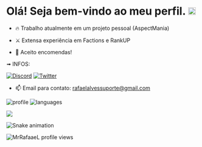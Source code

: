 # Olá! Seja bem-vindo ao meu perfil. <img src="https://raw.githubusercontent.com/kaueMarques/kaueMarques/master/hi.gif" width="20px"> 

- 🔥 Trabalho atualmente em um projeto pessoal (AspectMania)

- ⚔️ Extensa experiência em Factions e RankUP

- 💼 Aceito encomendas!

➟ INFOS:

[![Discord](https://img.shields.io/badge/Discord-7289DA?style=for-the-badge&logo=discord&logoColor=white)](https://discord.com/users/487680979771719690)
[![Twitter](https://img.shields.io/badge/Twitter-1DA1F2?style=for-the-badge&logo=twitter&logoColor=white)](https://twitter.com/MrRafaaaeL)

- 📫 Email para contato: rafaelalvessuporte@gmail.com

![profile] 
![languages]

[profile]: https://github-readme-stats.vercel.app/api?username=MrRafaaeL&show_icons=true&theme=omni&count_private=true&hide_border=true
[languages]: https://github-readme-stats.vercel.app/api/top-langs/?username=MrRafaaeL&theme=omni&layout=compact&hide_border=true

![](https://hit.yhype.me/github/profile?user_id=62559740)

![Snake animation](https://github.com/DiogoMarques2003/MrRafaaeL/blob/output/github-contribution-grid-snake.svg)

<p align="left"><img src="https://komarev.com/ghpvc/?username=MrRafaaeL&color=blue" alt="MrRafaaeL profile views" /> </p>
